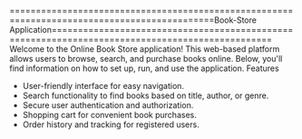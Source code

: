 =============================================================================================Book-Store Application================================================================================================
Welcome to the Online Book Store application! This web-based platform allows users to browse, search, and purchase books online. Below, you'll find information on how to set up, run, and use the application.
Features
  * User-friendly interface for easy navigation.
  * Search functionality to find books based on title, author, or genre.
  * Secure user authentication and authorization.
  * Shopping cart for convenient book purchases.
  * Order history and tracking for registered users.
